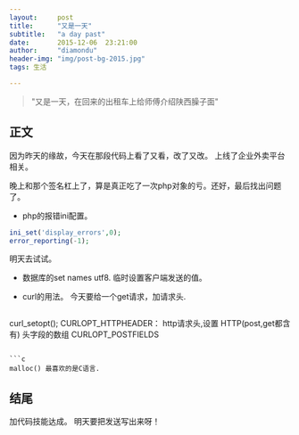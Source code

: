 ```yaml
---
layout:     post
title:      "又是一天"
subtitle:   "a day past"
date:       2015-12-06  23:21:00
author:     "diamondu"
header-img: "img/post-bg-2015.jpg"
tags: 生活

---
```


> "又是一天，在回来的出租车上给师傅介绍陕西臊子面"

## 正文

因为昨天的缘故，今天在那段代码上看了又看，改了又改。
上线了企业外卖平台相关。

晚上和那个签名杠上了，算是真正吃了一次php对象的亏。还好，最后找出问题了。

* php的报错ini配置。

 ```php
 ini_set('display_errors',0);  
 error_reporting(-1);
 ```
 明天去试试。
 
 
*  数据库的set names utf8.
 临时设置客户端发送的值。
 
 
*  curl的用法。
  今天要给一个get请求，加请求头.
   ```php
  curl_setopt();
  CURLOPT_HTTPHEADER： http请求头,设置     HTTP(post,get都含有) 头字段的数组
  CURLOPT_POSTFIELDS
 ```            
 
 ```c
 malloc() 最喜欢的是C语言.
 
 ```
 
 
 ## 结尾
 加代码技能达成。
 明天要把发送写出来呀！
